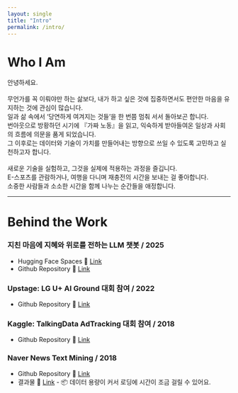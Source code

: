 ```yaml
---
layout: single
title: "Intro"
permalink: /intro/
---
```


# Who I Am

안녕하세요.
<br><br>
무언가를 꼭 이뤄야만 하는 삶보다, 내가 하고 싶은 것에 집중하면서도 편안한 마음을 유지하는 것에 관심이 많습니다.<br>
일과 삶 속에서 ‘당연하게 여겨지는 것들’을 한 번쯤 멈춰 서서 돌아보곤 합니다. <br>
번아웃으로 방황하던 시기에 『가짜 노동』을 읽고, 익숙하게 받아들여온 일상과 사회의 흐름에 의문을 품게 되었습니다.<br>
그 이후로는 데이터와 기술이 가치를 만들어내는 방향으로 쓰일 수 있도록 고민하고 실천하고자 합니다.
<br><br>
새로운 기술을 실험하고, 그것을 실제에 적용하는 과정을 즐깁니다. <br>
E-스포츠를 관람하거나, 여행을 다니며 재충전의 시간을 보내는 걸 좋아합니다. <br>
소중한 사람들과 소소한 시간을 함께 나누는 순간들을 애정합니다.

---

# Behind the Work

### 지친 마음에 지혜와 위로를 전하는 LLM 챗봇 / 2025
- Hugging Face Spaces 🔗 [Link](https://huggingface.co/spaces/flowersuna/mind_lantern)
- Github Repository 🔗 [Link](https://github.com/FlowerSuNa/mind_lantern)

### Upstage: LG U+ AI Ground 대회 참여 / 2022
- Github Repository 🔗 [Link](https://github.com/FlowerSuNa/upstage-Uplus.git)

### Kaggle: TalkingData AdTracking 대회 참여 / 2018
- Github Repository 🔗 [Link](https://github.com/FlowerSuNa/Ad_Tracking_Project)

### Naver News Text Mining / 2018
- Github Repository 🔗 [Link](https://github.com/FlowerSuNa/Naver_News_Project)
- 결과물 🔗 [Link](naver_news.html) - 📦 데이터 용량이 커서 로딩에 시간이 조금 걸릴 수 있어요.